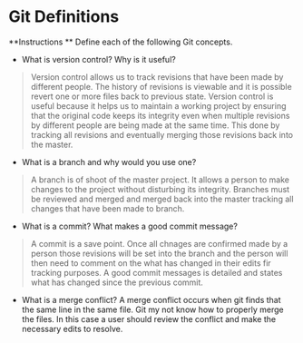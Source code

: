 # Git Definitions

**Instructions ** Define each of the following Git concepts.

* What is version control?  Why is it useful?

> Version control allows us to track revisions that have been made by different people. The history of revisions is viewable and it is possible revert one or more files back to previous state. Version control is useful because it helps us to maintain a working project by ensuring that the original code keeps its integrity even when multiple revisions by different people are being made at the same time. This done by tracking all revisions and eventually merging those revisions back into the master. 

* What is a branch and why would you use one?

> A branch is of shoot of the master project. It allows a person to make changes to the project without disturbing its integrity. Branches must be reviewed and merged and merged back into the master tracking all changes that have been made to branch.

* What is a commit? What makes a good commit message?

> A commit is a save point. Once all chnages are confirmed made by a person those revisions will be set into the branch and the person will then need to comment on the what has changed in their edits fir tracking purposes. A good commit messages is detailed and states what has changed since the previous commit. 

* What is a merge conflict?
A merge conflict occurs when git finds that the same line in the same file. Git my not know how to properly merge the files. In this case a user should review the conflict and make the necessary edits to resolve.